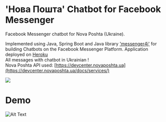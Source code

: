 # 'Нова Пошта' Chatbot for Facebook Messenger

Facebook Messenger chatbot for Nova Poshta (Ukraine).

Implemented using Java, Spring Boot and Java library
 ['messenger4j'](https://github.com/messenger4j/messenger4j)
  for building Chatbots on the Facebook Messenger Platform. Application deployed on [Heroku](https://dashboard.heroku.com/)
<br/> All messages with chatbot in Ukrainian !
<br/> Nova Poshta API used: [https://devcenter.novaposhta.ua](https://devcenter.novaposhta.ua/docs/services/)

![](https://imgur.com/6SPi3Ry)
# Demo 

![Alt Text](https://media.giphy.com/media/xT9IgtnxLs0IFUFsqI/giphy.gif)



